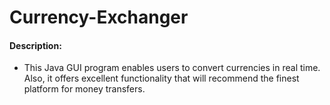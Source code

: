 # Currency-Exchanger

#### Description:

- This Java GUI program enables users to convert currencies in real time. Also, it offers excellent functionality that will recommend the finest platform for money transfers.
